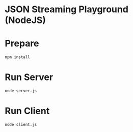 JSON Streaming Playground (NodeJS)
===

Prepare
==

```
npm install
```

Run Server
==

```
node server.js
```

Run Client
==

```
node client.js
```
